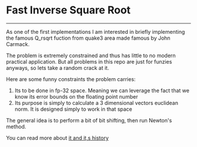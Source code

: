 # Fast Inverse Square Root
---

As one of the first implementations I am interested in briefly implementing the famous Q_rsqrt fuction from quake3 area made famous by John Carmack.

The problem is extremely constrained and thus has little to no modern practical application. But all problems in this repo are just for funzies anyways,
so lets take a random crack at it.

Here are some funny constraints the problem carries:

1) Its to be done in fp-32 space. Meaning we can leverage the fact that we know its error bounds on the floating point number
2) Its purpose is simply to calculate a 3 dimensional vectors euclidean norm. It is designed simply to work in that space


The general idea is to perform a bit of bit shifting, then run Newton's method.

You can read more about [it and it,s history](https://en.wikipedia.org/wiki/Fast_inverse_square_root)
